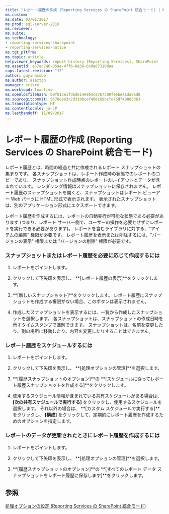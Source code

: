 ```yaml
---
title: "レポート履歴の作成 (Reporting Services の SharePoint 統合モード) | Microsoft Docs"
ms.custom: 
ms.date: 03/01/2017
ms.prod: sql-server-2016
ms.reviewer: 
ms.suite: 
ms.technology:
- reporting-services-sharepoint
- reporting-services-native
ms.tgt_pltfrm: 
ms.topic: article
helpviewer_keywords: report history [Reporting Services], SharePoint
ms.assetid: e57ec746-05ae-4ff6-8e39-6cde87310daa
caps.latest.revision: "12"
author: guyinacube
ms.author: asaxton
manager: erikre
ms.workload: Inactive
ms.openlocfilehash: b9f013e1fd6d614e9b4c8767c00feebea1da8ad8
ms.sourcegitcommit: 9678eba3c2d3100cef408c69bcfe76df49803d63
ms.translationtype: HT
ms.contentlocale: ja-JP
ms.lasthandoff: 11/09/2017
---
```

# <a name="create-report-history-reporting-services-in-sharepoint-integrated-mode"></a>レポート履歴の作成 (Reporting Services の SharePoint 統合モード)
  レポート履歴とは、時間の経過と共に作成されるレポート スナップショットの集まりです。 各スナップショットは、レポート作成時の状態でのレポートのコピーであり、 スナップショット作成時点のレポートのレイアウトとデータが含まれています。 レンダリング情報はスナップショットに保存されません。 レポート履歴のスナップショットを開くと、スナップショットはレポート ビューアー Web パーツに HTML 形式で表示されます。 表示されたスナップショットは、別のアプリケーション形式にエクスポートできます。  
  
 レポート履歴を作成するには、レポートの自動実行が可能な状態である必要があります (つまり、レポート サーバー側で、ユーザーの操作を必要とせずにレポートを実行できる必要があります)。 レポートを含むライブラリに対する、"アイテムの編集" 権限が必要です。 レポート履歴を表示または削除するには、"バージョンの表示" 権限または "バージョンの削除" 権限が必要です。  
  
### <a name="to-create-a-snapshot-or-report-history-on-demand"></a>スナップショットまたはレポート履歴を必要に応じて作成するには  
  
1.  レポートをポイントします。  
  
2.  クリックして下矢印を表示し、 **[レポート履歴の表示]**をクリックします。  
  
3.  **[新しいスナップショット]**をクリックします。 レポート履歴にスナップショットを作成する権限がない場合、このボタンは表示されません。  
  
4.  作成したスナップショットを表示するには、一覧から作成したスナップショットを選択します。 各スナップショットは、スナップショットの作成日時を示すタイムスタンプで識別できます。 スナップショットは、名前を変更したり、別の場所に移動したり、内容を変更したりすることはできません。  
  
### <a name="to-schedule-report-history"></a>レポート履歴をスケジュールするには  
  
1.  レポートをポイントします。  
  
2.  クリックして下矢印を表示し、 **[処理オプションの管理]**を選択します。  
  
3.  **[履歴スナップショットのオプション]**の **[スケジュールに従ってレポート履歴スナップショットを作成する]**をクリックします。  
  
4.  使用するスケジュール情報が含まれている共有スケジュールがある場合は、 **[次の共有スケジュールで実行する]** をクリックし、使用するスケジュールを選択します。 それ以外の場合は、 **[カスタム スケジュールで実行する]**をクリックし、 **[構成]** をクリックして、定期的にレポート履歴を作成するためのオプションを指定します。  
  
### <a name="to-create-report-history-when-data-is-refreshed-in-a-report"></a>レポートのデータが更新されたときにレポート履歴を作成するには  
  
1.  レポートをポイントします。  
  
2.  クリックして下矢印を表示し、 **[処理オプションの管理]**を選択します。  
  
3.  **[履歴スナップショットのオプション]**の **[すべてのレポート データ スナップショットをレポート履歴に保存します]**をクリックします。  
  
## <a name="see-also"></a>参照  
 [処理オプションの設定 &#40;Reporting Services の SharePoint 統合モード&#41;](../../reporting-services/report-server-sharepoint/set-processing-options-reporting-services-in-sharepoint-integrated-mode.md)  
  
  
